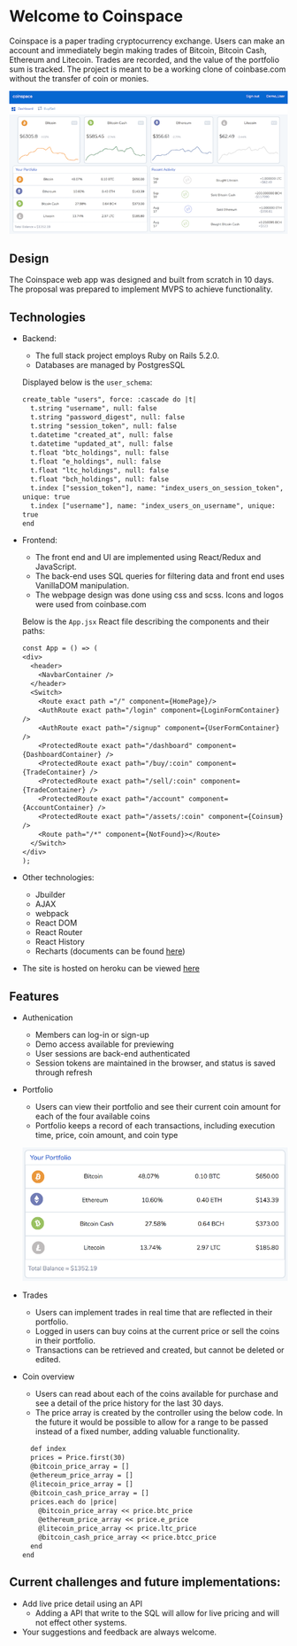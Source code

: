 # Welcome to Coinspace

Coinspace is a paper trading cryptocurrency exchange. Users can make an account and immediately begin making trades of Bitcoin, Bitcoin Cash, Ethereum and Litecoin. Trades are recorded, and the value of the portfolio sum is tracked. The project is meant to be a working clone of coinbase.com without the transfer of coin or monies.

![dashboardpicture](https://github.com/Kyle01/Coinspace/blob/master/public/dashboard.png)

## Design
The Coinspace web app was designed and built from scratch in 10 days. The proposal was prepared to implement MVPS to achieve functionality.

## Technologies
* Backend:
  * The full stack project employs Ruby on Rails 5.2.0.
  * Databases are managed by PostgresSQL
  
  Displayed below is the `user_schema`: 
  
  ~~~~~
  create_table "users", force: :cascade do |t|
    t.string "username", null: false
    t.string "password_digest", null: false
    t.string "session_token", null: false
    t.datetime "created_at", null: false
    t.datetime "updated_at", null: false
    t.float "btc_holdings", null: false
    t.float "e_holdings", null: false
    t.float "ltc_holdings", null: false
    t.float "bch_holdings", null: false
    t.index ["session_token"], name: "index_users_on_session_token", unique: true
    t.index ["username"], name: "index_users_on_username", unique: true
  end
  ~~~~~

* Frontend:
  * The front end and UI are implemented using React/Redux and JavaScript.
  * The back-end uses SQL queries for filtering data and front end uses VanillaDOM manipulation.
  * The webpage design was done using css and scss. Icons and logos were used from coinbase.com
  
  Below is the `App.jsx` React file describing the components and their paths: 
  
  ~~~~
  const App = () => (
  <div>
    <header>
      <NavbarContainer />
    </header>
    <Switch>
      <Route exact path ="/" component={HomePage}/>
      <AuthRoute exact path="/login" component={LoginFormContainer} />
      <AuthRoute exact path="/signup" component={UserFormContainer} />
      <ProtectedRoute exact path="/dashboard" component={DashboardContainer} />
      <ProtectedRoute exact path="/buy/:coin" component={TradeContainer} />
      <ProtectedRoute exact path="/sell/:coin" component={TradeContainer} />
      <ProtectedRoute exact path="/account" component={AccountContainer} />
      <ProtectedRoute exact path="/assets/:coin" component={Coinsum} />
      <Route path="/*" component={NotFound}></Route>
    </Switch>
  </div>
  );
  ~~~~

* Other technologies:
  * Jbuilder
  * AJAX
  * webpack
  * React DOM
  * React Router
  * React History
  * Recharts (documents can be found [here](http://recharts.org/))

* The site is hosted on heroku can be viewed [here](https://aa-coinspace.herokuapp.com/)

## Features

* Authenication
  * Members can log-in or sign-up
  * Demo access available for previewing
  * User sessions are back-end authenticated
  * Session tokens are maintained in the browser, and status is saved through refresh
* Portfolio
  * Users can view their portfolio and see their current coin amount for each of the four available coins
  * Portfolio keeps a record of each transactions, including execution time, price, coin amount, and coin type
  
  ![portfoliopicture](https://github.com/Kyle01/Coinspace/blob/master/public/portfolio.png)
  
* Trades
  * Users can implement trades in real time that are reflected in their portfolio.
  * Logged in users can buy coins at the current price or sell the coins in their portfolio.
  * Transactions can be retrieved and created, but cannot be deleted or edited.
* Coin overview  
  * Users can read about each of the coins available for purchase and see a detail of the price history for the last 30 days.
  * The price array is created by the controller using the below code. In the future it would be possible to allow for a range to be passed instead of a fixed number, adding valuable functionality. 
  
  ~~~~
    def index
    prices = Price.first(30)
    @bitcoin_price_array = []
    @ethereum_price_array = []
    @litecoin_price_array = []
    @bitcoin_cash_price_array = []
    prices.each do |price|
      @bitcoin_price_array << price.btc_price
      @ethereum_price_array << price.e_price
      @litecoin_price_array << price.ltc_price
      @bitcoin_cash_price_array << price.btcc_price
    end
  end
  ~~~~

## Current challenges and future implementations:
  * Add live price detail using an API
    * Adding a API that write to the SQL will allow for live pricing and will not effect other systems.
  * Your suggestions and feedback are always welcome.
